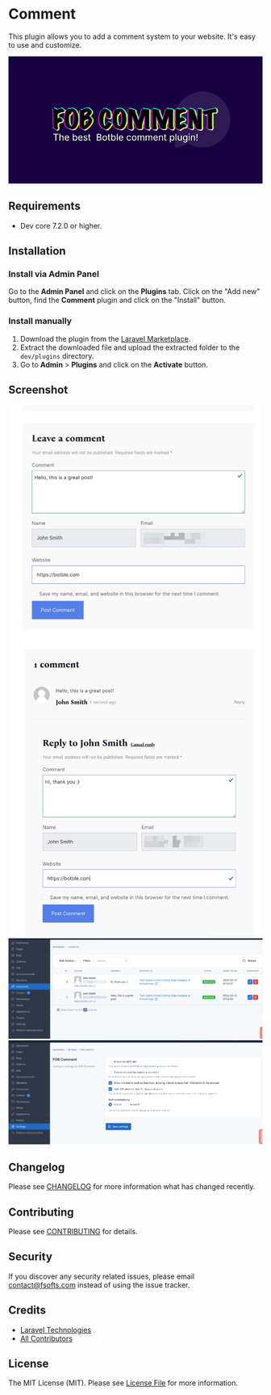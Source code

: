 # Comment

This plugin allows you to add a comment system to your website. It's easy to use and customize.

![Comment](./screenshot.png)

## Requirements

-   Dev core 7.2.0 or higher.

## Installation

### Install via Admin Panel

Go to the **Admin Panel** and click on the **Plugins** tab. Click on the "Add new" button, find the **Comment** plugin and click on the "Install" button.

### Install manually

1. Download the plugin from the [Laravel Marketplace](https://marketplace.cms.fsofts.com/products/dev/comment).
2. Extract the downloaded file and upload the extracted folder to the `dev/plugins` directory.
3. Go to **Admin** > **Plugins** and click on the **Activate** button.

## Screenshot

![Screenshot 1](./art/screenshot-1.png)
![Screenshot 2](./art/screenshot-2.png)
![Screenshot 3](./art/screenshot-3.png)
![Screenshot 4](./art/screenshot-4.png)

## Changelog

Please see [CHANGELOG](CHANGELOG.md) for more information what has changed recently.

## Contributing

Please see [CONTRIBUTING](CONTRIBUTING.md) for details.

## Security

If you discover any security related issues, please email contact@fsofts.com instead of using the issue tracker.

## Credits

-   [Laravel Technologies](https://github.com/vswb)
-   [All Contributors](../../contributors)

## License

The MIT License (MIT). Please see [License File](LICENSE) for more information.
